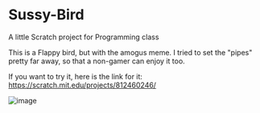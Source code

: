 # Sussy-Bird
A little Scratch project for Programming class

This is a Flappy bird, but with the amogus meme.
I tried to set the "pipes" pretty far away, so that a non-gamer can enjoy it too.

If you want to try it, here is the link for it: https://scratch.mit.edu/projects/812460246/

![image](https://user-images.githubusercontent.com/123466292/222476258-215a1eac-2975-497e-a5b1-88ca1fece02f.png)
